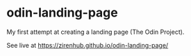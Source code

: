 # odin-landing-page

My first attempt at creating a landing page (The Odin Project).

See live at https://zirenhub.github.io/odin-landing-page/
